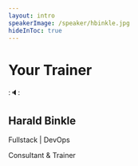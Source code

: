 ```yaml
---
layout: intro
speakerImage: /speaker/hbinkle.jpg
hideInToc: true
---
```


# Your Trainer

::speaker::

## Harald Binkle

Fullstack | DevOps

Consultant & Trainer
